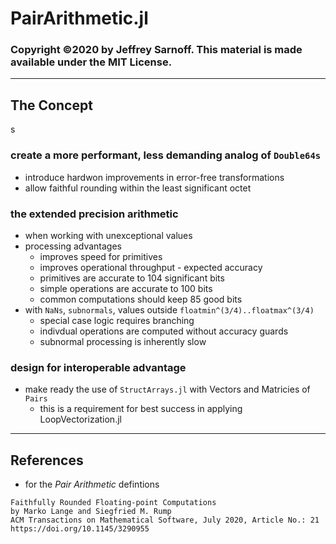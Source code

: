 # PairArithmetic.jl

### Copyright ©2020 by Jeffrey Sarnoff. This material is made available under the MIT License.

----

## The Concept
s
### create a more performant, less demanding analog of `Double64s`
   - introduce hardwon improvements in error-free transformations
   - allow faithful rounding within the least significant octet

### the extended precision arithmetic
   - when working with unexceptional values
   - processing advantages  
        - improves speed for primitives
        - improves operational throughput
    - expected accuracy    
        - primitives are accurate to 104 significant bits  
        - simple operations are accurate to 100 bits
        - common computations should keep 85 good bits
   - with `NaNs`, `subnormals`, values outside `floatmin^(3/4)..floatmax^(3/4)` 
        - special case logic requires branching
        - indivdual operations are computed without accuracy guards
        - subnormal processing is inherently slow
 
### design for interoperable advantage   
   - make ready the use of `StructArrays.jl` with Vectors and Matricies of `Pairs`
       - this is a requirement for best success in applying LoopVectorization.jl
 
----

## References

- for the _Pair Arithmetic_ defintions
```
Faithfully Rounded Floating-point Computations
by Marko Lange and Siegfried M. Rump
ACM Transactions on Mathematical Software, July 2020, Article No.: 21
https://doi.org/10.1145/3290955
```
